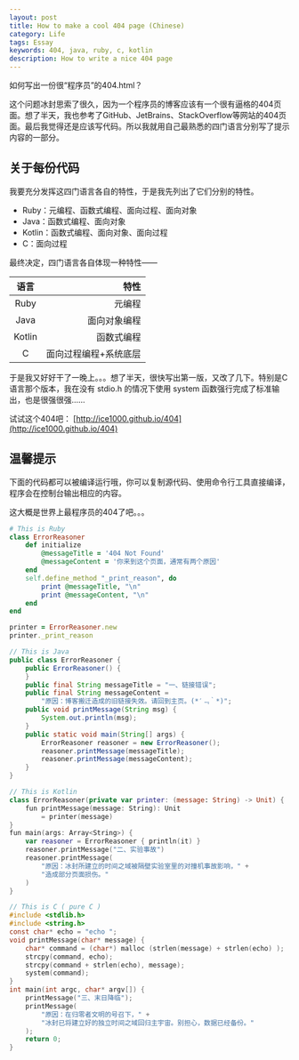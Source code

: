 ```yaml
---
layout: post
title: How to make a cool 404 page (Chinese)
category: Life
tags: Essay
keywords: 404, java, ruby, c, kotlin
description: How to write a nice 404 page
---
```


如何写出一份很“程序员”的404.html？

这个问题冰封思索了很久，因为一个程序员的博客应该有一个很有逼格的404页面。想了半天，我也参考了GitHub、JetBrains、StackOverflow等网站的404页面。最后我觉得还是应该写代码。所以我就用自己最熟悉的四门语言分别写了提示内容的一部分。

## 关于每份代码

我要充分发挥这四门语言各自的特性，于是我先列出了它们分别的特性。

+ Ruby：元编程、函数式编程、面向过程、面向对象
+ Java：函数式编程、面向对象
+ Kotlin：函数式编程、面向对象、面向过程
+ C：面向过程

最终决定，四门语言各自体现一种特性——

语言 | 特性
:---:|---:
Ruby|元编程
Java|面向对象编程
Kotlin|函数式编程
C|面向过程编程+系统底层

于是我又好好干了一晚上。。。想了半天，很快写出第一版，又改了几下。特别是C语言那个版本，我在没有 stdio.h 的情况下使用 system 函数强行完成了标准输出，也是很强很强……

试试这个404吧： [http://ice1000.github.io/404](http://ice1000.github.io/404)

## 温馨提示
下面的代码都可以被编译运行哦，你可以复制源代码、使用命令行工具直接编译，程序会在控制台输出相应的内容。

这大概是世界上最程序员的404了吧。。。

```ruby
# This is Ruby
class ErrorReasoner
	def initialize
		@messageTitle = '404 Not Found'
		@messageContent = '你来到这个页面，通常有两个原因'
	end
	self.define_method "_print_reason", do
		print @messageTitle, "\n"
		print @messageContent, "\n"
	end
end

printer = ErrorReasoner.new
printer._print_reason
```

```java
// This is Java
public class ErrorReasoner {
	public ErrorReasoner() {
	}
	public final String messageTitle = "一、链接错误";
	public final String messageContent = 
		"原因：博客搬迁造成的旧链接失效。请回到主页。(*′﹃｀*)";
	public void printMessage(String msg) {
		System.out.println(msg);
	}
	public static void main(String[] args) {
		ErrorReasoner reasoner = new ErrorReasoner();
		reasoner.printMessage(messageTitle);
		reasoner.printMessage(messageContent);
	}
}
```

```swift
// This is Kotlin
class ErrorReasoner(private var printer: (message: String) -> Unit) {
	fun printMessage(message: String): Unit
		= printer(message)
}
fun main(args: Array<String>) {
	var reasoner = ErrorReasoner { println(it) }
	reasoner.printMessage("二、实验事故")
	reasoner.printMessage(
		"原因：冰封所建立的时间之域被隔壁实验室里的对撞机事故影响，" + 
		"造成部分页面损伤。"
	)
}
```

```c
// This is C ( pure C )
#include <stdlib.h>
#include <string.h>
const char* echo = "echo ";
void printMessage(char* message) {
	char* command = (char*) malloc (strlen(message) + strlen(echo) );
	strcpy(command, echo);
	strcpy(command + strlen(echo), message);
	system(command);
}
int main(int argc, char* argv[]) {
	printMessage("三、末日降临");
	printMessage(
		"原因：在归零者文明的号召下，" + 
		"冰封已将建立好的独立时间之域回归主宇宙。别担心，数据已经备份。"
	);
	return 0;
}
```

